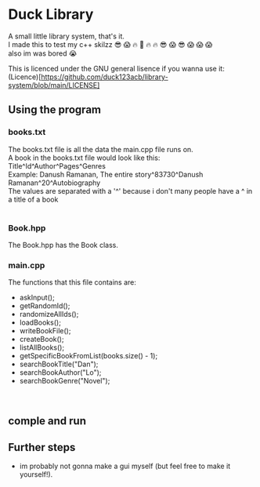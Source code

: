 # Duck Library

A small little library system, that's it. <br>
I made this to test my c++ skilzz :sunglasses: :scream: :fire: :100: :fire: :fire: :sunglasses: :scream: :sunglasses: :scream: :scream: :scream: <br>
also im was bored :sob:

This is licenced under the GNU general lisence if you wanna use it: (Licence)[https://github.com/duck123acb/library-system/blob/main/LICENSE]

## Using the program
### books.txt
The books.txt file is all the data the main.cpp file runs on. <br>
A book in the books.txt file would look like this: Title^Id^Author^Pages^Genres <br>
Example: Danush Ramanan, The entire story^83730^Danush Ramanan^20^Autobiography <br>
The values are separated with a '^' because i don't many people have a ^ in a title of a book <br>
<br>

### Book.hpp
The Book.hpp has the Book class.
<br>

### main.cpp
The functions that this file contains are: <br>
- askInput();
- getRandomId();
- randomizeAllIds();
- loadBooks();
- writeBookFile();
- createBook();
- listAllBooks();
- getSpecificBookFromList(books.size() - 1);
- searchBookTitle("Dan");
- searchBookAuthor("Lo");
- searchBookGenre("Novel");
<br>

## comple and run

## Further steps
- im probably not gonna make a gui myself (but feel free to make it yourself!).

